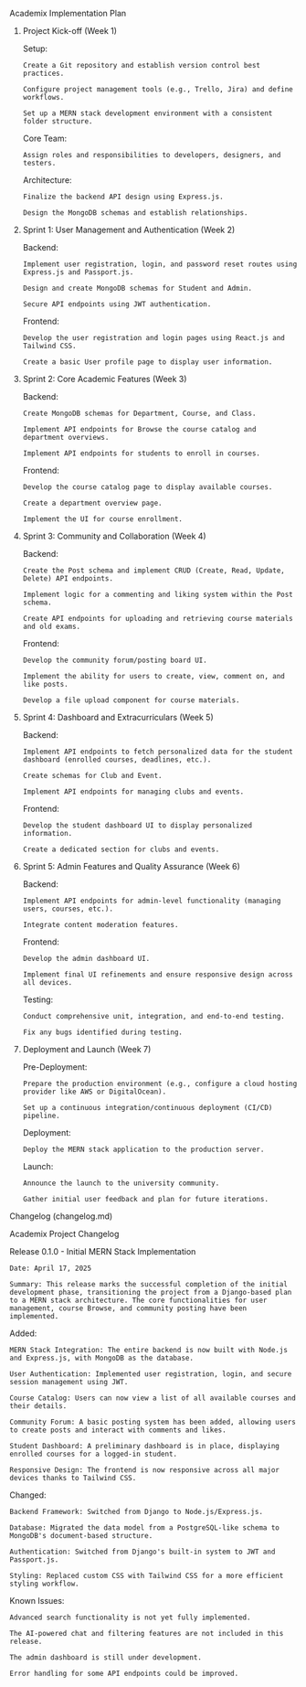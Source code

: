Academix Implementation Plan

1.  Project Kick-off (Week 1)

    Setup:

        Create a Git repository and establish version control best practices.

        Configure project management tools (e.g., Trello, Jira) and define workflows.

        Set up a MERN stack development environment with a consistent folder structure.

    Core Team:

        Assign roles and responsibilities to developers, designers, and testers.

    Architecture:

        Finalize the backend API design using Express.js.

        Design the MongoDB schemas and establish relationships.

2.  Sprint 1: User Management and Authentication (Week 2)

    Backend:

        Implement user registration, login, and password reset routes using Express.js and Passport.js.

        Design and create MongoDB schemas for Student and Admin.

        Secure API endpoints using JWT authentication.

    Frontend:

        Develop the user registration and login pages using React.js and Tailwind CSS.

        Create a basic User profile page to display user information.

3.  Sprint 2: Core Academic Features (Week 3)

    Backend:

        Create MongoDB schemas for Department, Course, and Class.

        Implement API endpoints for Browse the course catalog and department overviews.

        Implement API endpoints for students to enroll in courses.

    Frontend:

        Develop the course catalog page to display available courses.

        Create a department overview page.

        Implement the UI for course enrollment.

4.  Sprint 3: Community and Collaboration (Week 4)

    Backend:

        Create the Post schema and implement CRUD (Create, Read, Update, Delete) API endpoints.

        Implement logic for a commenting and liking system within the Post schema.

        Create API endpoints for uploading and retrieving course materials and old exams.

    Frontend:

        Develop the community forum/posting board UI.

        Implement the ability for users to create, view, comment on, and like posts.

        Develop a file upload component for course materials.

5.  Sprint 4: Dashboard and Extracurriculars (Week 5)

    Backend:

        Implement API endpoints to fetch personalized data for the student dashboard (enrolled courses, deadlines, etc.).

        Create schemas for Club and Event.

        Implement API endpoints for managing clubs and events.

    Frontend:

        Develop the student dashboard UI to display personalized information.

        Create a dedicated section for clubs and events.

6.  Sprint 5: Admin Features and Quality Assurance (Week 6)

    Backend:

        Implement API endpoints for admin-level functionality (managing users, courses, etc.).

        Integrate content moderation features.

    Frontend:

        Develop the admin dashboard UI.

        Implement final UI refinements and ensure responsive design across all devices.

    Testing:

        Conduct comprehensive unit, integration, and end-to-end testing.

        Fix any bugs identified during testing.

7.  Deployment and Launch (Week 7)

    Pre-Deployment:

        Prepare the production environment (e.g., configure a cloud hosting provider like AWS or DigitalOcean).

        Set up a continuous integration/continuous deployment (CI/CD) pipeline.

    Deployment:

        Deploy the MERN stack application to the production server.

    Launch:

        Announce the launch to the university community.

        Gather initial user feedback and plan for future iterations.

Changelog (changelog.md)

Academix Project Changelog

Release 0.1.0 - Initial MERN Stack Implementation

    Date: April 17, 2025

    Summary: This release marks the successful completion of the initial development phase, transitioning the project from a Django-based plan to a MERN stack architecture. The core functionalities for user management, course Browse, and community posting have been implemented.

Added:

    MERN Stack Integration: The entire backend is now built with Node.js and Express.js, with MongoDB as the database.

    User Authentication: Implemented user registration, login, and secure session management using JWT.

    Course Catalog: Users can now view a list of all available courses and their details.

    Community Forum: A basic posting system has been added, allowing users to create posts and interact with comments and likes.

    Student Dashboard: A preliminary dashboard is in place, displaying enrolled courses for a logged-in student.

    Responsive Design: The frontend is now responsive across all major devices thanks to Tailwind CSS.

Changed:

    Backend Framework: Switched from Django to Node.js/Express.js.

    Database: Migrated the data model from a PostgreSQL-like schema to MongoDB's document-based structure.

    Authentication: Switched from Django's built-in system to JWT and Passport.js.

    Styling: Replaced custom CSS with Tailwind CSS for a more efficient styling workflow.

Known Issues:

    Advanced search functionality is not yet fully implemented.

    The AI-powered chat and filtering features are not included in this release.

    The admin dashboard is still under development.

    Error handling for some API endpoints could be improved.
